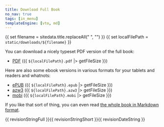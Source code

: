 ```yaml
---
title: Download Full Book
no_nav: true
tags: [in_menu]
templateEngine: [vto, md]
---
```


{{ set filename = sitedata.title.replaceAll(" ", "") }}
{{ set localFilePath = `static/downloads/${filename}` }}

You can download a nicely typeset PDF version of the full book:

* [PDF](/downloads/{{filename}}.pdf) ({{ `${localFilePath}.pdf` |> getFileSize }})

Here are also some ebook versions in various formats for your tablets and readers and whatnots:

* [ePUB](/downloads/{{filename}}.epub) ({{ `${localFilePath}.epub` |> getFileSize }})
* [azw3](/downloads/{{filename}}.azw3) ({{ `${localFilePath}.azw3` |> getFileSize }})
* [mobi](/downloads/{{filename}}.mobi) ({{ `${localFilePath}.mobi` |> getFileSize }})

If you like that sort of thing, you can even read [the whole book in Markdown format](/downloads/{{filename}}.md).

<div class="revisionData"><span class="fullRevisionString">{{ revisionStringFull }}</span><span class="shortRevisionString">{{ revisionStringShort }}</span><time class="revisionTimestamp" datetime="{{ revisionDateString }}">{{ revisionDateString }}</time></div>
